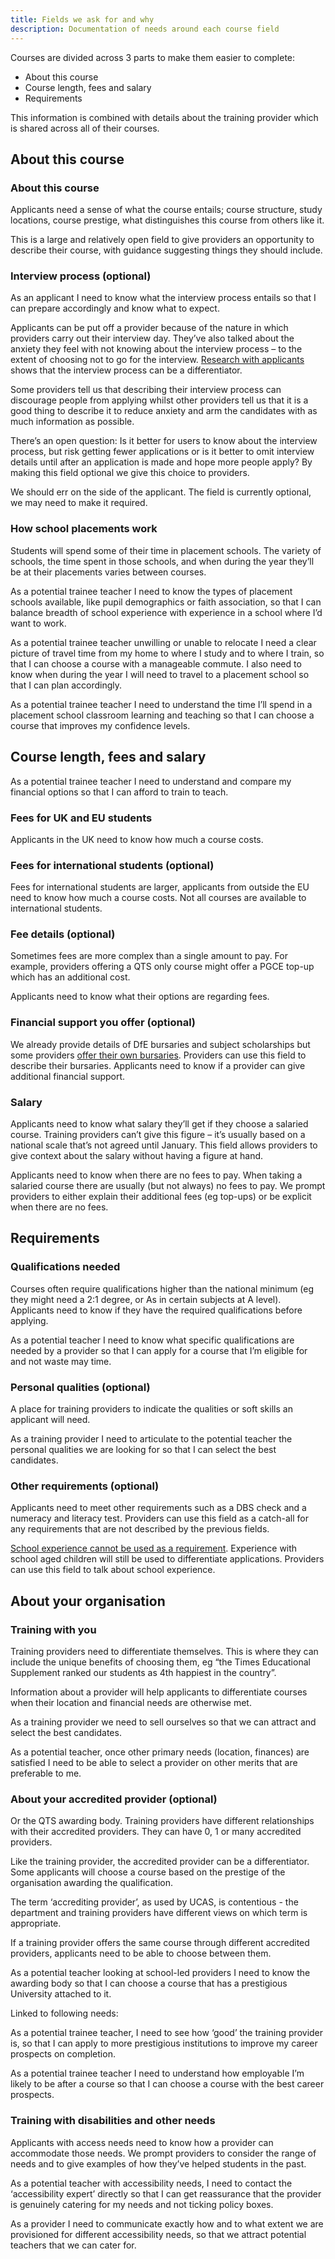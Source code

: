 ```yaml
---
title: Fields we ask for and why
description: Documentation of needs around each course field
---
```

Courses are divided across 3 parts to make them easier to complete:

* About this course
* Course length, fees and salary
* Requirements

This information is combined with details about the training provider which is shared across all of their courses.

## About this course

### About this course

Applicants need a sense of what the course entails; course structure, study locations, course prestige, what distinguishes this course from others like it.

This is a large and relatively open field to give providers an opportunity to describe their course, with guidance suggesting things they should include.

### Interview process (optional)

As an applicant I need to know what the interview process entails so that I can prepare accordingly and know what to expect.

Applicants can be put off a provider because of the nature in which providers carry out their interview day. They’ve also talked about the anxiety they feel with not knowing about the interview process – to the extent of choosing not to go for the interview. [Research with applicants](https://lookback.io/watch/Psi3panxQDwkrXuwj?t=27m39s) shows that the interview process can be a differentiator.

Some providers tell us that describing their interview process can discourage people from applying whilst other providers tell us that it is a good thing to describe it to reduce anxiety and arm the candidates with as much information as possible.

There’s an open question: Is it better for users to know about the interview process, but risk getting fewer applications or is it better to omit interview details until after an application is made and hope more people apply? By making this field optional we give this choice to providers.

We should err on the side of the applicant. The field is currently optional, we may need to make it required.

### How school placements work

Students will spend some of their time in placement schools. The variety of schools, the time spent in those schools, and when during the year they’ll be at their placements varies between courses.

As a potential trainee teacher I need to know the types of placement schools available, like pupil demographics or faith association, so that I can balance breadth of school experience with experience in a school where I’d want to work.

As a potential trainee teacher unwilling or unable to relocate I need a clear picture of travel time from my home to where I study and to where I train, so that I can choose a course with a manageable commute. I also need to know when during the year I will need to travel to a placement school so that I can plan accordingly.

As a potential trainee teacher I need to understand the time I’ll spend in a placement school classroom learning and teaching so that I can choose a course that improves my confidence levels.

## Course length, fees and salary

As a potential trainee teacher I need to understand and compare my financial options so that I can afford to train to teach.

### Fees for UK and EU students

Applicants in the UK need to know how much a course costs.

### Fees for international students (optional)

Fees for international students are larger, applicants from outside the EU need to know how much a course costs. Not all courses are available to international students.

### Fee details (optional)

Sometimes fees are more complex than a single amount to pay. For example, providers offering a QTS only course might offer a PGCE top-up which has an additional cost.

Applicants need to know what their options are regarding fees.

### Financial support you offer (optional)

We already provide details of DfE bursaries and subject scholarships but some providers [offer their own bursaries](https://lookback.io/watch/CCdNXjjh34amgbWzK?t=13m55.3s-22m25s). Providers can use this field to describe their bursaries. Applicants need to know if a provider can give additional financial support.

### Salary

Applicants need to know what salary they’ll get if they choose a salaried course. Training providers can’t give this figure – it’s usually based on a national scale that’s not agreed until January. This field allows providers to give context about the salary without having a figure at hand.

Applicants need to know when there are no fees to pay. When taking a salaried course there are usually (but not always) no fees to pay. We prompt providers to either explain their additional fees (eg top-ups) or be explicit when there are no fees.

## Requirements

### Qualifications needed

Courses often require qualifications higher than the national minimum (eg they might need a 2:1 degree, or As in certain subjects at A level). Applicants need to know if they have the required qualifications before applying.

As a potential teacher I need to know what specific qualifications are needed by a provider so that I can apply for a course that I’m eligible for and not waste may time.

### Personal qualities (optional)

A place for training providers to indicate the qualities or soft skills an applicant will need.

As a training provider I need to articulate to the potential teacher the personal qualities we are looking for so that I can select the best candidates.

### Other requirements (optional)

Applicants need to meet other requirements such as a DBS check and a numeracy and literacy test. Providers can use this field as a catch-all for any requirements that are not described by the previous fields.

[School experience cannot be used as a requirement](https://www.gov.uk/government/publications/initial-teacher-training-criteria/initial-teacher-training-itt-criteria-and-supporting-advice#c13-suitability). Experience with school aged children will still be used to differentiate applications. Providers can use this field to talk about school experience.

## About your organisation

### Training with you

Training providers need to differentiate themselves. This is where they can include the unique benefits of choosing them, eg “the Times Educational Supplement ranked our students as 4th happiest in the country”.

Information about a provider will help applicants to differentiate courses when their location and financial needs are otherwise met.

As a training provider we need to sell ourselves so that we can attract and select the best candidates.

As a potential teacher, once other primary needs (location, finances) are satisfied I need to be able to select a provider on other merits that are preferable to me.

### About your accredited provider (optional)

Or the QTS awarding body. Training providers have different relationships with their accredited providers. They can have 0, 1 or many accredited providers.

Like the training provider, the accredited provider can be a differentiator. Some applicants will choose a course based on the prestige of the organisation awarding the qualification.

The term ‘accrediting provider’, as used by UCAS, is contentious - the department and training providers have different views on which term is appropriate.

If a training provider offers the same course through different accredited providers, applicants need to be able to choose between them.

As a potential teacher looking at school-led providers I need to know the awarding body so that I can choose a course that has a prestigious University attached to it.

Linked to following needs:

As a potential trainee teacher, I need to see how ‘good’ the training provider is, so that I can apply to more prestigious institutions to improve my career prospects on completion.

As a potential trainee teacher I need to understand how employable I’m likely to be after a course so that I can choose a course with the best career prospects.

### Training with disabilities and other needs

Applicants with access needs need to know how a provider can accommodate those needs. We prompt providers to consider the range of needs and to give examples of how they’ve helped students in the past.

As a potential teacher with accessibility needs, I need to contact the ‘accessibility expert’ directly so that I can get reassurance that the provider is genuinely catering for my needs and not ticking policy boxes.

As a provider I need to communicate exactly how and to what extent we are provisioned for different accessibility needs, so that we attract potential teachers that we can cater for.
